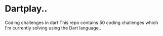 # Dartplay..
Coding challenges in dart
This repo contains 50 coding challenges which I'm currently solving using the Dart language..
